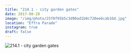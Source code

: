 ```yaml
---
title: "214.1 - city garden gates"
date: 2017-08-28
image: "/img/photo/25f0f95b5c3d90ad1b0c720ee6cab16d.jpg"
location: "Effra Parade"
instagram: true
draft: false
---
```


![214.1 - city garden gates](/img/photo/25f0f95b5c3d90ad1b0c720ee6cab16d.jpg)
